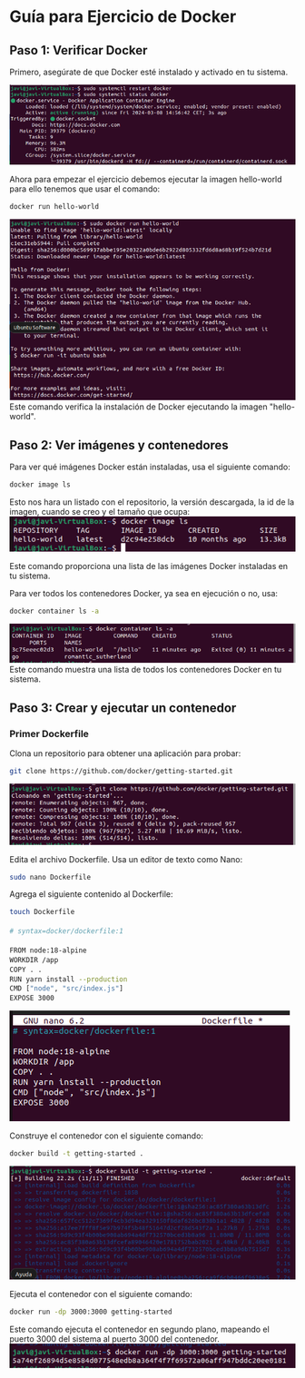 # Guía para Ejercicio de Docker
## Paso 1: Verificar Docker
Primero, asegúrate de que Docker esté instalado y activado en tu sistema.

![Docker prueba hello world](./fotos/ej1/f1-1.png)  

Ahora para empezar el ejercicio debemos ejecutar la imagen hello-world para ello tenemos que usar el comando:
```bash
docker run hello-world
```  
 
![Docker prueba hello world](./fotos/ej1/f1-2.png)  
Este comando verifica la instalación de Docker ejecutando la imagen "hello-world".

## Paso 2: Ver imágenes y contenedores

Para ver qué imágenes Docker están instaladas, usa el siguiente comando:

```bash
docker image ls
```
Esto nos hara un listado con el repositorio, la versión descargada, la id de la imagen, cuando se creo y el tamaño que ocupa:  
![Docker prueba image ls](./fotos/ej1/f1-3.png)  


Este comando proporciona una lista de las imágenes Docker instaladas en tu sistema.

Para ver todos los contenedores Docker, ya sea en ejecución o no, usa:
```bash
docker container ls -a
```  

![Docker container ls -a](./fotos/ej1/f1-4.png)  
Este comando muestra una lista de todos los contenedores Docker en tu sistema.

## Paso 3: Crear y ejecutar un contenedor

### Primer Dockerfile  
Clona un repositorio para obtener una aplicación para probar:
```bash
git clone https://github.com/docker/getting-started.git
```  
![foto](./fotos/ej1/f1-5.png)  

Edita el archivo Dockerfile. Usa un editor de texto como Nano:
```bash
sudo nano Dockerfile
```

Agrega el siguiente contenido al Dockerfile:
```bash
touch Dockerfile

# syntax=docker/dockerfile:1
   
FROM node:18-alpine
WORKDIR /app
COPY . .
RUN yarn install --production
CMD ["node", "src/index.js"]
EXPOSE 3000
```  
![foto](./fotos/ej1/f1-6.png)  

Construye el contenedor con el siguiente comando:
```bash
docker build -t getting-started .
```  
![foto](./fotos/ej1/f1-7.png)  


Ejecuta el contenedor con el siguiente comando:
```bash
docker run -dp 3000:3000 getting-started
```  
Este comando ejecuta el contenedor en segundo plano, mapeando el puerto 3000 del sistema al puerto 3000 del contenedor.  
![foto](./fotos/ej1/f1-8.png)  

